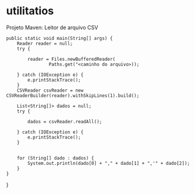 # utilitatios

Projeto Maven: Leitor de arquivo CSV

	public static void main(String[] args) {
		Reader reader = null;
		try {

			reader = Files.newBufferedReader(
					Paths.get("<caminho do arquivo>));

		} catch (IOException e) {
			e.printStackTrace();
		}
		CSVReader csvReader = new CSVReaderBuilder(reader).withSkipLines(1).build();

		List<String[]> dados = null;
		try {

			dados = csvReader.readAll();

		} catch (IOException e) {
			e.printStackTrace();
		}

		
		for (String[] dado : dados) {
			System.out.println(dado[0] + "," + dado[1] + ",'" + dado[2]);
		}
	}
}
